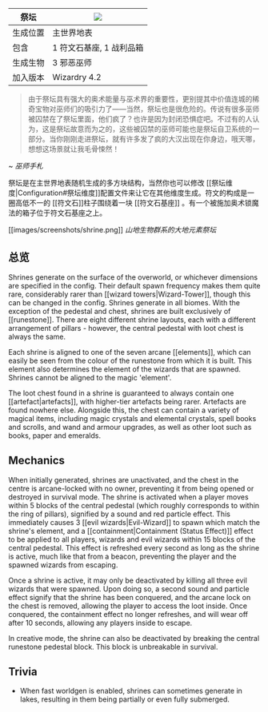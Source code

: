 | 祭坛 | ![](https://github.com/Electroblob77/Wizardry/blob/1.12.2/src/main/resources/assets/ebwizardry/textures/integration/antiqueatlas/shrine.png) |
| --- | --- |
| 生成位置 | 主世界地表 |
| 包含 | 1 符文石基座, 1 战利品箱 |
| 生成生物 | 3 邪恶巫师 |
| 加入版本 | Wizardry 4.2 |

> 由于祭坛具有强大的奥术能量与巫术界的重要性，更别提其中价值连城的稀奇宝物对巫师们的吸引力了——当然，祭坛也是很危险的。传说有很多巫师被囚禁在了祭坛里面，他们疯了？也许是因为封闭恐惧症吧。不过有的人认为，这是祭坛故意而为之的，这些被囚禁的巫师可能也是祭坛自卫系统的一部分。当你刚刚走进祭坛，就有许多发了疯的大汉出现在你身边，哦天哪，想想这场景就让我毛骨悚然！

~ _巫师手札_

祭坛是在主世界地表随机生成的多方块结构，当然你也可以修改 [[祭坛维度|Configuration#祭坛维度]]配置文件来让它在其他维度生成。符文的构成是一圈高低不一的 [[符文石]]柱子围绕着一块 [[符文石基座]] 。有一个被施加奥术锁魔法的箱子位于符文石基座之上。

[[images/screenshots/shrine.png]]
_山地生物群系的大地元素祭坛_

## 总览
Shrines generate on the surface of the overworld, or whichever dimensions are specified in the config. Their default spawn frequency makes them quite rare, considerably rarer than [[wizard towers|Wizard-Tower]], though this can be changed in the config. Shrines generate in all biomes. With the exception of the pedestal and chest, shrines are built exclusively of [[runestone]]. There are eight different shrine layouts, each with a different arrangement of pillars - however, the central pedestal with loot chest is always the same.

Each shrine is aligned to one of the seven arcane [[elements]], which can easily be seen from the colour of the runestone from which it is built. This element also determines the element of the wizards that are spawned. Shrines cannot be aligned to the magic 'element'.

The loot chest found in a shrine is guaranteed to always contain one [[artefact|artefacts]], with higher-tier artefacts being rarer. Artefacts are found nowhere else. Alongside this, the chest can contain a variety of magical items, including magic crystals and elemental crystals, spell books and scrolls, and wand and armour upgrades, as well as other loot such as books, paper and emeralds.

## Mechanics
When initially generated, shrines are unactivated, and the chest in the centre is arcane-locked with no owner, preventing it from being opened or destroyed in survival mode. The shrine is activated when a player moves within 5 blocks of the central pedestal (which roughly corresponds to within the ring of pillars), signified by a sound and red particle effect. This immediately causes 3 [[evil wizards|Evil-Wizard]] to spawn which match the shrine's element, and a [[containment|Containment (Status Effect)]] effect to be applied to all players, wizards and evil wizards within 15 blocks of the central pedestal. This effect is refreshed every second as long as the shrine is active, much like that from a beacon, preventing the player and the spawned wizards from escaping.

Once a shrine is active, it may only be deactivated by killing all three evil wizards that were spawned. Upon doing so, a second sound and particle effect signify that the shrine has been conquered, and the arcane lock on the chest is removed, allowing the player to access the loot inside. Once conquered, the containment effect no longer refreshes, and will wear off after 10 seconds, allowing any players inside to escape.

In creative mode, the shrine can also be deactivated by breaking the central runestone pedestal block. This block is unbreakable in survival.

## Trivia
- When fast worldgen is enabled, shrines can sometimes generate in lakes, resulting in them being partially or even fully submerged.
